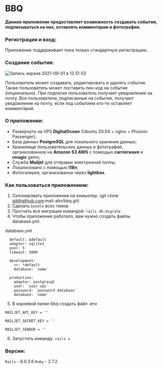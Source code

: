 # BBQ
**Данное приложение предоставляет возможность создавать события, подписываться на них, оставлять комментарии и фотографии.**

### Регистрация и вход:
Приложение поддерживает пока только стандартную регистрацию.
### Создание события:
![Запись экрана 2021-09-01 в 13 51 03](https://user-images.githubusercontent.com/79279989/131667838-5fbfd122-d9ef-42fb-986e-1628843fec11.gif)

Пользователь может создавать, редактировать и удалять события. Также пользователь может поставить пин-код на событие (опционально). При подписке пользователь получает уведомление на почту. Все пользователи, подписанные на событие, получает уведомление на почту, если под событием кто-то оставляет комментарий.

### О приложении:
- Развернуто на VPS **DigitalOcean** (Ubuntu 20.04 + nginx + Phusion Passenger);
- База данных **PostgreSQL** для локального хранения данных;
- Хранилище пользовательских данных и фотографий, организованное на **Amazon S3 AWS** c помощью **carrierwave** и **rmagic** gems;
- Служба **Mailjet** для отправки электронной почты;
- Локализовано с помощью **I18n**;
- Фотогалерея, организованна через **lightbox**.

### Как пользоваться приложением:
1) Склонировать приложение на комьютер. (git clone git@github.com:mali-alin/bbq.git)
2) Сделать `bundle` всех гемов
3) Прогнать все миграции командой: `rails db:migrate`
4) Чтобы приложение работало, вам нужно создать файлы database.yml.

database.yml

```
  default: &default
  adapter: sqlite3
  pool: 5
  timeout: 5000

  development:
    <<: *default
    database: `name`

  production:
    adapter: postgresql
    user: `user vps`
    password: `password database`
    database: `name`
```
5) В корневой папке bbq создать файл .env
```
MAILJET_API_KEY = ''

MAILJET_SECRET_KEY = ''

MAILJET_SENDER = ''
```

6) Запустить команду: `rails s`

### Версии:
`Rails` - 6.0.3.6
`Ruby` - 2.7.2




